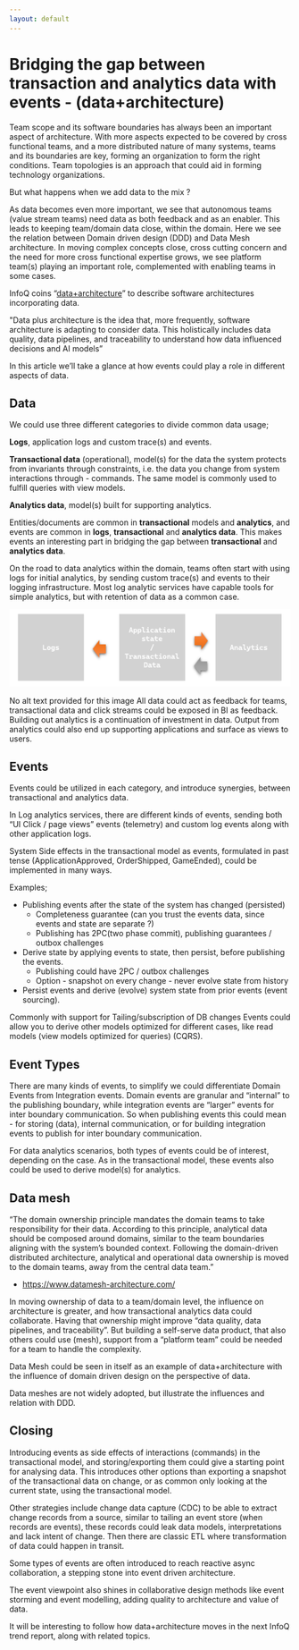 ```yaml
---
layout: default
---
```


# Bridging the gap between transaction and analytics data with events - (data+architecture)

Team scope and its software boundaries has always been an important aspect of architecture. With more aspects expected to be covered by cross functional teams, and a more distributed nature of many systems, teams and its boundaries are key, forming an organization to form the right conditions. Team topologies is an approach that could aid in forming technology organizations. 

But what happens when we add data to the mix ?

As data becomes even more important, we see that autonomous teams (value stream teams) need data as both feedback and as an enabler. This leads to keeping team/domain data close, within the domain. Here we see the relation between Domain driven design (DDD) and Data Mesh architecture. In moving complex concepts close, cross cutting concern and the need for more cross functional expertise grows, we see platform team(s) playing an important role, complemented with enabling teams in some cases. 

InfoQ coins “[data+architecture](https://www.infoq.com/articles/architecture-trends-2022/)” to describe software architectures incorporating data.

"Data plus architecture is the idea that, more frequently, software architecture is adapting to consider data. This holistically includes data quality, data pipelines, and traceability to understand how data influenced decisions and AI models”

In this article we’ll take a glance at how events could play a role in different aspects of data.

## Data
We could use three different categories to divide common data usage; 

**Logs**, application logs and custom trace(s) and events.

**Transactional data** (operational), model(s) for the data the system protects from invariants through constraints, i.e. the data you change from system interactions through - commands. The same model is commonly used  to fulfill queries with view models.  

**Analytics data**, model(s) built for supporting analytics.

Entities/documents are common in **transactional** models and **analytics**, and events are common in **logs**, **transactional** and **analytics data**. This makes events an interesting part in bridging the gap between **transactional** and **analytics data**.

On the road to data analytics within the domain, teams often start with using logs for initial analytics, by sending custom trace(s) and events to their logging infrastructure.  Most log analytic services have capable tools for simple analytics, but with retention of data as a common case.

![kinds of data](assets/kinds_of_data.png)

No alt text provided for this image
All data could act as feedback for teams, transactional data and click streams could be exposed in BI as feedback. Building out analytics is a continuation of investment in data. Output from analytics could also end up supporting applications and surface as views to users.

## Events
Events could be utilized in each category, and introduce synergies, between transactional and analytics data.

In Log analytics services, there are different kinds of events, sending both “UI Click / page views” events (telemetry) and custom log events along with other application logs.

System Side effects in the transactional model as events, formulated in past tense (ApplicationApproved, OrderShipped, GameEnded),  could be implemented in many ways. 

Examples;

- Publishing events after the state of the system has changed (persisted)
    - Completeness guarantee (can you trust the events data, since events and state are separate ?)
    - Publishing has 2PC(two phase commit), publishing guarantees / outbox challenges
- Derive state by applying events to state, then persist, before publishing the events.
    - Publishing could have 2PC / outbox challenges
    - Option - snapshot on every change - never evolve state from history
- Persist events and derive (evolve) system state from prior events (event sourcing). 

Commonly with support for Tailing/subscription of DB changes
Events could allow you to derive other models optimized for different cases, like read models (view models optimized for queries) (CQRS).

## Event Types
There are many kinds of events, to simplify we could differentiate Domain Events from Integration events. Domain events are granular and “internal” to the publishing boundary, while integration events are “larger” events for inter boundary communication. So when publishing events this could mean - for storing (data), internal communication, or for building integration events to publish for inter boundary communication. 

For data analytics scenarios, both types of events could be of interest, depending on the case. As in the transactional model, these events also could be  used to derive model(s) for analytics.

## Data mesh
“The domain ownership principle mandates the domain teams to take responsibility for their data. According to this principle, analytical data should be composed around domains, similar to the team boundaries aligning with the system’s bounded context. Following the domain-driven distributed architecture, analytical and operational data ownership is moved to the domain teams, away from the central data team.” 

- https://www.datamesh-architecture.com/ 

In moving ownership of data to a team/domain level, the influence on architecture is greater, and how transactional analytics data could collaborate. Having that ownership might improve “data quality, data pipelines, and traceability”.  But building a self-serve data product, that also others could use (mesh), support from a “platform team”  could be needed for a team to handle the complexity.

Data Mesh could be seen in itself as an example of data+architecture with the influence of domain driven design on the perspective of data.

Data meshes are not widely adopted, but illustrate the influences and relation with DDD. 

## Closing
Introducing events as side effects of interactions (commands) in the transactional model, and storing/exporting them could give a starting point for analysing data. This introduces other options than exporting a snapshot of the transactional data on change, or as common only looking at the current state, using the transactional model. 

Other strategies include change data capture (CDC) to be able to extract change records from a source, similar to tailing an event store (when records are events), these records could leak data models, interpretations and lack intent of change.  Then there are classic ETL where transformation of data could happen in transit. 

Some types of events are often introduced to reach reactive async collaboration, a stepping stone into event driven architecture.

The event viewpoint also shines in collaborative design methods like event storming and event modelling, adding quality to architecture and value of data.

It will be interesting to follow how data+architecture moves in the next InfoQ trend report, along with related topics.
